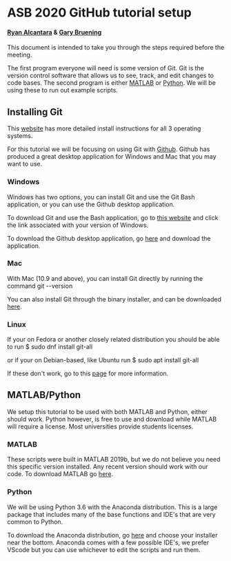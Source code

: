 # ASB 2020 GitHub tutorial setup
#### [Ryan Alcantara](https://twitter.com/Ryan_Alcantara_) & [Gary Bruening](https://twitter.com/garebearbru)

This document is intended to take you through the steps required before the meeting. 

The first program everyone will need is some version of Git. Git is the version control software that allows us to see, track, and edit changes to code bases. 
The second program is either [MATLAB](https://www.mathworks.com/) or [Python](https://www.python.org/). We will be using these to run out example scripts.

## Installing Git
This [website](https://git-scm.com/book/en/v2/Getting-Started-Installing-Git) has more detailed install instructions for all 3 operating systems.

For this tutorial we will be focusing on using Git with [Github](https://github.com/). Github has produced a great desktop application for Windows and Mac that you may want to use.

### Windows
Windows has two options, you can install Git and use the Git Bash application, or you can use the Github desktop application.

To download Git and use the Bash application, go to [this website](https://git-scm.com/download/win) and click the link associated with your version of Windows.

To download the Github desktop application, go [here](https://desktop.github.com/) and download the application.

### Mac
With Mac (10.9 and above), you can install Git directly by running the command 
	git --version

You can also install Git through the binary installer, and can be downloaded [here](https://git-scm.com/download/mac).


### Linux
If your on Fedora or another closely related distribution you should be able to run
	$ sudo dnf install git-all

or if your on Debian-based, like Ubuntu run
	$ sudo apt install git-all

If these don't work, go to this [page](https://git-scm.com/download/linux) for more information.

## MATLAB/Python
We setup this tutorial to be used with both MATLAB and Python, either should work.
Python however, is free to use and download while MATLAB will require a license. Most universities provide students licenses.

### MATLAB
These scripts were built in MATLAB 2019b, but we do not believe you need this specific version installed.
Any recent version should work with our code.
To download MATLAB go [here](https://www.mathworks.com/downloads/). 

### Python
We will be using Python 3.6 with the Anaconda distribution. This is a large package that includes many of the base functions and IDE's that are very common to Python.

To download the Anaconda distribution, go [here](https://www.anaconda.com/products/individual) and choose your installer near the bottom. Anaconda comes with a few possible IDE's, we prefer VScode but you can use whichever to edit the scripts and run them.